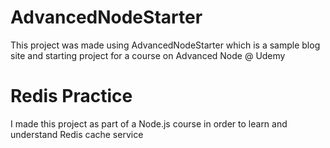 # AdvancedNodeStarter
This project was made using AdvancedNodeStarter which is a sample blog site and starting project for a course on Advanced Node @ Udemy

# Redis Practice
I made this project as part of a Node.js course in order to learn and understand Redis cache service
